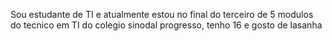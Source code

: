 Sou estudante de TI e atualmente estou no final do terceiro de 5 modulos do tecnico em TI do colegio sinodal progresso, tenho 16 e gosto de lasanha
